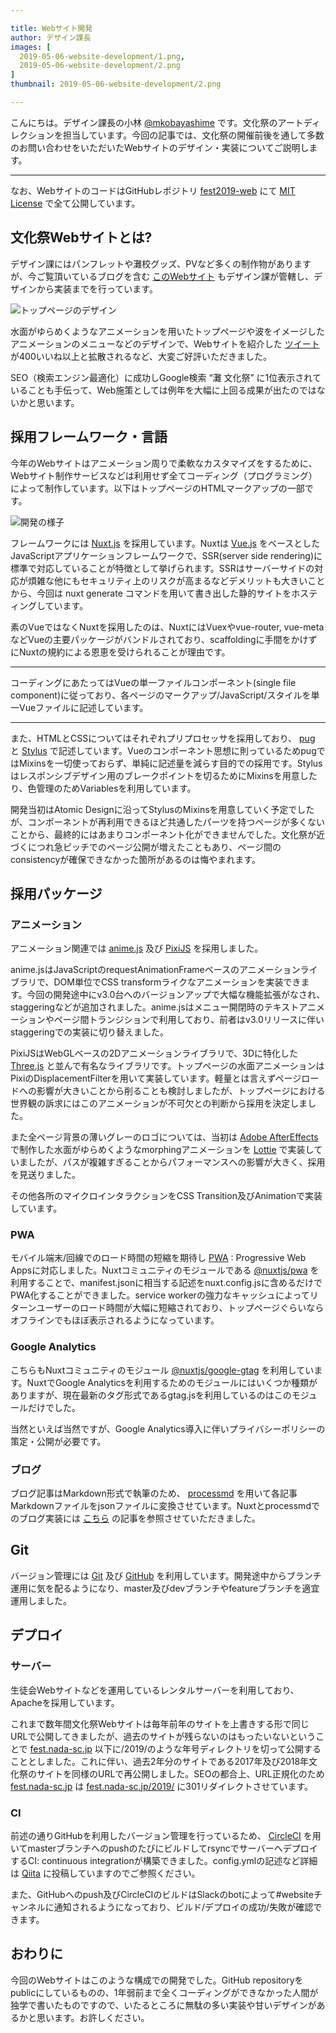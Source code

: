 ```yaml
---

title: Webサイト開発
author: デザイン課長
images: [
  2019-05-06-website-development/1.png,
  2019-05-06-website-development/2.png
]
thumbnail: 2019-05-06-website-development/2.png

---
```


こんにちは。デザイン課長の小林 [@mkobayashime](https://twitter.com/m_kobayashi_me) です。文化祭のアートディレクションを担当しています。今回の記事では、文化祭の開催前後を通して多数のお問い合わせをいただいたWebサイトのデザイン・実装についてご説明します。

---

なお、WebサイトのコードはGitHubレポジトリ [fest2019-web](https://github.com/mkobayashime/fest2019-web) にて [MIT License](https://github.com/mkobayashime/fest2019-web/blob/master/LICENSE) で全て公開しています。

## 文化祭Webサイトとは?

デザイン課にはパンフレットや灘校グッズ、PVなど多くの制作物がありますが、今ご覧頂いているブログを含む [このWebサイト](https://fest.nada-sc.jp/2019/) もデザイン課が管轄し、デザインから実装までを行っています。

![トップページのデザイン](_nuxt/assets/img/blog/2019-05-06-website-development/1.png)

水面がゆらめくようなアニメーションを用いたトップページや波をイメージしたアニメーションのメニューなどのデザインで、Webサイトを紹介した [ツイート](https://twitter.com/m_kobayashi_me/status/1121422158612140032) が400いいね以上と拡散されるなど、大変ご好評いただきました。

SEO（検索エンジン最適化）に成功しGoogle検索 “灘 文化祭” に1位表示されていることも手伝って、Web施策としては例年を大幅に上回る成果が出たのではないかと思います。

## 採用フレームワーク・言語

今年のWebサイトはアニメーション周りで柔軟なカスタマイズをするために、Webサイト制作サービスなどは利用せず全てコーディング（プログラミング）によって制作しています。以下はトップページのHTMLマークアップの一部です。

![開発の様子](_nuxt/assets/img/blog/2019-05-06-website-development/2.png)

フレームワークには [Nuxt.js](https://nuxtjs.org/) を採用しています。Nuxtは [Vue.js](https://vuejs.org/) をベースとしたJavaScriptアプリケーションフレームワークで、SSR(server side rendering)に標準で対応していることが特徴として挙げられます。SSRはサーバーサイドの対応が煩雑な他にもセキュリティ上のリスクが高まるなどデメリットも大きいことから、今回は nuxt generate コマンドを用いて書き出した静的サイトをホスティングしています。

素のVueではなくNuxtを採用したのは、NuxtにはVuexやvue-router, vue-metaなどVueの主要パッケージがバンドルされており、scaffoldingに手間をかけずにNuxtの規約による恩恵を受けられることが理由です。

---

コーディングにあたってはVueの単一ファイルコンポーネント(single file component)に従っており、各ページのマークアップ/JavaScript/スタイルを単一Vueファイルに記述しています。

---

また、HTMLとCSSについてはそれぞれプリプロセッサを採用しており、 [pug](https://pugjs.org/) と [Stylus](http://stylus-lang.com/) で記述しています。Vueのコンポーネント思想に則っているためpugではMixinsを一切使っておらず、単純に記述量を減らす目的での採用です。Stylusはレスポンシブデザイン用のブレークポイントを切るためにMixinsを用意したり、色管理のためVariablesを利用しています。

開発当初はAtomic Designに沿ってStylusのMixinsを用意していく予定でしたが、コンポーネントが再利用できるほど共通したパーツを持つページが多くないことから、最終的にはあまりコンポーネント化ができませんでした。文化祭が近づくにつれ急ピッチでのページ公開が増えたこともあり、ページ間のconsistencyが確保できなかった箇所があるのは悔やまれます。

## 採用パッケージ

### アニメーション

アニメーション関連では [anime.js](https://animejs.com/) 及び [PixiJS](https://www.pixijs.com/) を採用しました。

anime.jsはJavaScriptのrequestAnimationFrameベースのアニメーションライブラリで、DOM単位でCSS transformライクなアニメーションを実装できます。今回の開発途中にv3.0台へのバージョンアップで大幅な機能拡張がなされ、staggeringなどが追加されました。anime.jsはメニュー開閉時のテキストアニメーションやページ間トランジションで利用しており、前者はv3.0リリースに伴いstaggeringでの実装に切り替えました。

PixiJSはWebGLベースの2Dアニメーションライブラリで、3Dに特化した [Three.js](https://threejs.org/) と並んで有名なライブラリです。トップページの水面アニメーションはPixiのDisplacementFilterを用いて実装しています。軽量とは言えずページロードへの影響が大きいことから削ることも検討しましたが、トップページにおける世界観の訴求にはこのアニメーションが不可欠との判断から採用を決定しました。

また全ページ背景の薄いグレーのロゴについては、当初は [Adobe AfterEffects](https://www.adobe.com/jp/products/aftereffects.html) で制作した水面がゆらめくようなmorphingアニメーションを [Lottie](https://airbnb.design/lottie/) で実装していましたが、パスが複雑すぎることからパフォーマンスへの影響が大きく、採用を見送りました。

その他各所のマイクロインタラクションをCSS Transition及びAnimationで実装しています。

### PWA

モバイル端末/回線でのロード時間の短縮を期待し [PWA](https://developer.mozilla.org/ja/docs/Web/Progressive_web_apps) : Progressive Web Appsに対応しました。Nuxtコミュニティのモジュールである [@nuxtjs/pwa](https://pwa.nuxtjs.org/) を利用することで、manifest.jsonに相当する記述をnuxt.config.jsに含めるだけでPWA化することができました。service workerの強力なキャッシュによってリターンユーザーのロード時間が大幅に短縮されており、トップページぐらいならオフラインでもほぼ表示されるようになっています。

### Google Analytics

こちらもNuxtコミュニティのモジュール [@nuxtjs/google-gtag](https://github.com/nuxt-community/google-gtag) を利用しています。NuxtでGoogle Analyticsを利用するためのモジュールにはいくつか種類がありますが、現在最新のタグ形式であるgtag.jsを利用しているのはこのモジュールだけでした。

当然といえば当然ですが、Google Analytics導入に伴いプライバシーポリシーの策定・公開が必要です。

### ブログ

ブログ記事はMarkdown形式で執筆のため、 [processmd](https://github.com/tscanlin/processmd) を用いて各記事Markdownファイルをjsonファイルに変換させています。Nuxtとprocessmdでのブログ実装には [こちら](https://jmblog.jp/posts/2018-01-17/build-a-blog-with-nuxtjs-and-markdown-1/) の記事を参照させていただきました。

## Git

バージョン管理には [Git](https://git-scm.com/) 及び [GitHub](https://github.com/) を利用しています。開発途中からブランチ運用に気を配るようになり、master及びdevブランチやfeatureブランチを適宜運用しました。

## デプロイ

### サーバー

生徒会Webサイトなどを運用しているレンタルサーバーを利用しており、Apacheを採用しています。

これまで数年間文化祭Webサイトは毎年前年のサイトを上書きする形で同じURLで公開してきましたが、過去のサイトが残らないのはもったいないということで [fest.nada-sc.jp](https://fest.nada-sc.jp) 以下に/2019/のような年号ディレクトリを切って公開することとしました。これに伴い、過去2年分のサイトである2017年及び2018年文化祭のサイトを同様のURLで再公開しました。SEOの都合上、URL正規化のため [fest.nada-sc.jp](https://fest.nada-sc.jp) は [fest.nada-sc.jp/2019/](https://fest.nada-sc.jp/2019) に301リダイレクトさせています。

### CI

前述の通りGitHubを利用したバージョン管理を行っているため、 [CircleCI](https://circleci.com/) を用いてmasterブランチへのpushのたびにビルドしてrsyncでサーバーへデプロイするCI: continuous integrationが構築できました。config.ymlの記述など詳細は [Qiita](https://qiita.com/mkobayashime/items/7158008274903a1533ab) に投稿していますのでご参照ください。

また、GitHubへのpush及びCircleCIのビルドはSlackのbotによって#websiteチャンネルに通知されるようになっており、ビルド/デプロイの成功/失敗が確認できます。

## おわりに

今回のWebサイトはこのような構成での開発でした。GitHub repositoryをpublicにしているものの、1年弱前まで全くコーディングができなかった人間が独学で書いたものですので、いたるところに無駄の多い実装や甘いデザインがあるかと思います。お許しください。